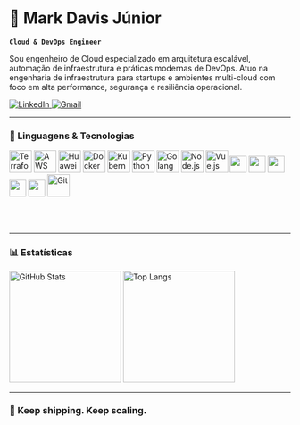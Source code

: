 # 🚀 Mark Davis Júnior

**`Cloud & DevOps Engineer`**

Sou engenheiro de Cloud especializado em arquitetura escalável, automação de infraestrutura e práticas modernas de DevOps. Atuo na engenharia de infraestrutura para startups e ambientes multi-cloud com foco em alta performance, segurança e resiliência operacional.

<p align="left">
    <a href="https://linkedin.com/in/mark-davis-junior">
        <img 
            alt="LinkedIn" 
            src="https://img.shields.io/badge/LinkedIn-0A66C2?style=for-the-badge&logo=linkedin&logoColor=white" 
        />
    </a>
    <a href="mailto:markdavisjr01@gmail.com">
        <img 
            alt="Gmail" 
            src="https://img.shields.io/badge/Gmail-D14836?style=for-the-badge&logo=gmail&logoColor=white" 
        />
    </a>
</p>

---

### 🧰 Linguagens & Tecnologias

<!-- IaC -->
<img src="https://cdn.jsdelivr.net/gh/devicons/devicon/icons/terraform/terraform-original.svg" width="40" alt="Terraform" />
<img src="https://cdn.jsdelivr.net/gh/devicons/devicon/icons/amazonwebservices/amazonwebservices-original.svg" width="40" alt="AWS" />
<img src="https://cdn.jsdelivr.net/gh/devicons/devicon/icons/googlecloud/googlecloud-original.svg" width="40" alt="Huawei Cloud (simulação GCP)" />

<!-- Containers -->
<img src="https://cdn.jsdelivr.net/gh/devicons/devicon/icons/docker/docker-original.svg" width="40" alt="Docker" />
<img src="https://cdn.jsdelivr.net/gh/devicons/devicon/icons/kubernetes/kubernetes-plain.svg" width="40" alt="Kubernetes" />

<!-- Languages -->
<img src="https://cdn.jsdelivr.net/gh/devicons/devicon/icons/python/python-original.svg" width="40" alt="Python" />
<img src="https://cdn.jsdelivr.net/gh/devicons/devicon/icons/go/go-original.svg" width="40" alt="Golang" />
<img src="https://cdn.jsdelivr.net/gh/devicons/devicon/icons/nodejs/nodejs-original.svg" width="40" alt="Node.js" />
<img src="https://cdn.jsdelivr.net/gh/devicons/devicon/icons/vuejs/vuejs-original.svg" width="40" alt="Vue.js" />

<!-- CI/CD -->
<img src="https://img.shields.io/badge/GitHub%20Actions-2088FF?style=for-the-badge&logo=github-actions&logoColor=white" height="30"/>
<img src="https://img.shields.io/badge/ArgoCD-FE0000?style=for-the-badge&logo=argo&logoColor=white" height="30"/>
<img src="https://img.shields.io/badge/Atlantis-000000?style=for-the-badge&logo=terraform&logoColor=white" height="30"/>

<!-- Security -->
<img src="https://img.shields.io/badge/SonarCloud-F3702A?style=for-the-badge&logo=sonarcloud&logoColor=white" height="30"/>
<img src="https://img.shields.io/badge/Snyk-4C0A7B?style=for-the-badge&logo=snyk&logoColor=white" height="30"/>

<!-- SCM -->
<img src="https://cdn.jsdelivr.net/gh/devicons/devicon/icons/git/git-original.svg" width="40" alt="Git" />

<br/><br/>

---

### 📊 Estatísticas

<p align="left">
  <img 
    alt="GitHub Stats" 
    height="200" 
    src="https://github-readme-stats.vercel.app/api?username=markdavishive&show_icons=true&theme=tokyonight&include_all_commits=true&locale=pt-br" 
  />
  <img 
    alt="Top Langs" 
    height="200" 
    src="https://github-readme-stats.vercel.app/api/top-langs/?username=markdavishive&theme=tokyonight&layout=compact&custom_title=Tecnologias&langs_count=9" 
  />
</p>

---

### 🧠 Keep shipping. Keep scaling.
